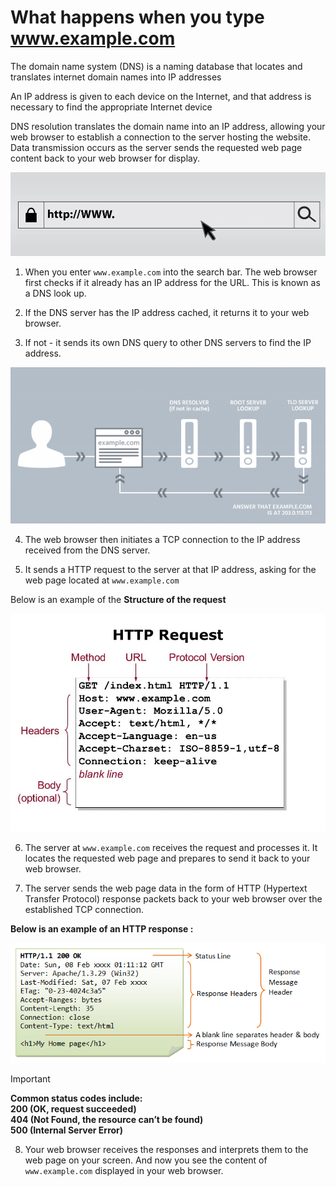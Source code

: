 
# What happens when you type www.example.com 

 The domain name system (DNS) is a naming database that locates and translates internet domain names into IP addresses

An IP address is given to each device on the Internet, and that address is necessary to find the appropriate Internet device 

DNS resolution translates the domain name into an IP address, allowing your web browser to establish a connection to the server hosting the website. Data transmission occurs as the server sends the requested web page content back to your web browser for display.

![](images/searchbar.jpg)


1. When you enter `www.example.com` into the search bar. The web browser first checks if it already has an IP address for the URL. This is known as a DNS look up. 
 
2. If the DNS server has the IP address cached, it returns it to your web browser.

3.  If not - it sends its own DNS query to other DNS servers to find the IP address.
   
![](images/how-does-a-dns-query-work-.png)

4. The web browser then initiates a TCP connection to the IP address received from the DNS server.


5. It sends a HTTP request to the server at that IP address, asking for the web page located at `www.example.com`


Below is an example of the **Structure  of the request**

![HTTP](images/structure%20of%20http%20request.webp)

   
6. The server at `www.example.com` receives the request and processes it. It locates the requested web page and prepares to send it back to your web browser.
   
7. The server sends the web page data in the form of HTTP (Hypertext Transfer Protocol) response packets back to your web browser over the established TCP connection.

**Below is an example of an HTTP response :**

![HTTP response - example](images/exampleofhttpresponse.png)


> [!IMPORTANT]  
> **Common status codes include:** <br>
>  **200 (OK, request succeeded)** <br>
> **404 (Not Found, the resource can’t be found)** <br>
> **500 (Internal Server Error)**
        


8. Your web browser receives the responses and interprets them to the web page on your screen.
And now you see the content of `www.example.com` displayed in your web browser.